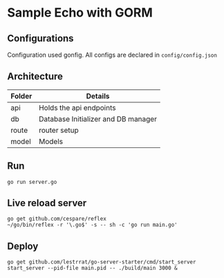# Sample Echo with GORM



## Configurations
Configuration used gonfig. All configs are declared in `config/config.json`

## Architecture
| Folder | Details                             |
| ------ | ----------------------------------- |
| api    | Holds the api endpoints             |
| db     | Database Initializer and DB manager |
| route  | router setup                        |
| model  | Models                              |


## Run

`go run server.go`

## Live reload server

```
go get github.com/cespare/reflex
~/go/bin/reflex -r '\.go$' -s -- sh -c 'go run main.go'
```


## Deploy


```
go get github.com/lestrrat/go-server-starter/cmd/start_server
start_server --pid-file main.pid -- ./build/main 3000 &
```